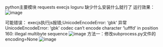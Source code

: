 python主要模块 requests  execjs  loguru 
缺少什么安装什么就行了
运行效果：
![image](https://github.com/wuyuan456789/yidun/assets/166347308/3c60dce0-ca0f-4e59-8efb-f45a76bf5b6e)

可能错误：
execjs执行js报错;UnicodeEncodeError: ‘gbk‘
异常 UnicodeEncodeError: ‘gbk’ codec can’t encode character ‘\ufffd’ in position 160: illegal multibyte sequence
![image](https://github.com/wuyuan456789/yidun/assets/166347308/8b446b99-6a3c-4d50-bd9a-89aadbf2c41b)
方法一：修改subprocess.py文件的 encoding=None
![image](https://github.com/wuyuan456789/yidun/assets/166347308/9af3f163-3df3-4f64-80bf-f27a591ec82f)
